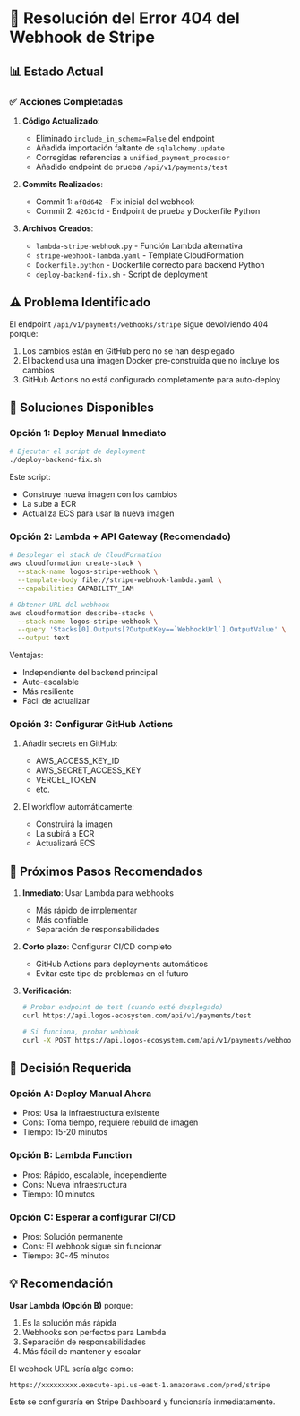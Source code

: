 # 🔧 Resolución del Error 404 del Webhook de Stripe

## 📊 Estado Actual

### ✅ Acciones Completadas

1. **Código Actualizado**:
   - Eliminado `include_in_schema=False` del endpoint
   - Añadida importación faltante de `sqlalchemy.update`
   - Corregidas referencias a `unified_payment_processor`
   - Añadido endpoint de prueba `/api/v1/payments/test`

2. **Commits Realizados**:
   - Commit 1: `af8d642` - Fix inicial del webhook
   - Commit 2: `4263cfd` - Endpoint de prueba y Dockerfile Python

3. **Archivos Creados**:
   - `lambda-stripe-webhook.py` - Función Lambda alternativa
   - `stripe-webhook-lambda.yaml` - Template CloudFormation
   - `Dockerfile.python` - Dockerfile correcto para backend Python
   - `deploy-backend-fix.sh` - Script de deployment

## ⚠️ Problema Identificado

El endpoint `/api/v1/payments/webhooks/stripe` sigue devolviendo 404 porque:

1. Los cambios están en GitHub pero no se han desplegado
2. El backend usa una imagen Docker pre-construida que no incluye los cambios
3. GitHub Actions no está configurado completamente para auto-deploy

## 🚀 Soluciones Disponibles

### Opción 1: Deploy Manual Inmediato
```bash
# Ejecutar el script de deployment
./deploy-backend-fix.sh
```
Este script:
- Construye nueva imagen con los cambios
- La sube a ECR
- Actualiza ECS para usar la nueva imagen

### Opción 2: Lambda + API Gateway (Recomendado)
```bash
# Desplegar el stack de CloudFormation
aws cloudformation create-stack \
  --stack-name logos-stripe-webhook \
  --template-body file://stripe-webhook-lambda.yaml \
  --capabilities CAPABILITY_IAM

# Obtener URL del webhook
aws cloudformation describe-stacks \
  --stack-name logos-stripe-webhook \
  --query 'Stacks[0].Outputs[?OutputKey==`WebhookUrl`].OutputValue' \
  --output text
```

Ventajas:
- Independiente del backend principal
- Auto-escalable
- Más resiliente
- Fácil de actualizar

### Opción 3: Configurar GitHub Actions
1. Añadir secrets en GitHub:
   - AWS_ACCESS_KEY_ID
   - AWS_SECRET_ACCESS_KEY
   - VERCEL_TOKEN
   - etc.

2. El workflow automáticamente:
   - Construirá la imagen
   - La subirá a ECR
   - Actualizará ECS

## 📝 Próximos Pasos Recomendados

1. **Inmediato**: Usar Lambda para webhooks
   - Más rápido de implementar
   - Más confiable
   - Separación de responsabilidades

2. **Corto plazo**: Configurar CI/CD completo
   - GitHub Actions para deployments automáticos
   - Evitar este tipo de problemas en el futuro

3. **Verificación**:
   ```bash
   # Probar endpoint de test (cuando esté desplegado)
   curl https://api.logos-ecosystem.com/api/v1/payments/test
   
   # Si funciona, probar webhook
   curl -X POST https://api.logos-ecosystem.com/api/v1/payments/webhooks/stripe
   ```

## 🎯 Decisión Requerida

### Opción A: Deploy Manual Ahora
- Pros: Usa la infraestructura existente
- Cons: Toma tiempo, requiere rebuild de imagen
- Tiempo: 15-20 minutos

### Opción B: Lambda Function
- Pros: Rápido, escalable, independiente
- Cons: Nueva infraestructura
- Tiempo: 10 minutos

### Opción C: Esperar a configurar CI/CD
- Pros: Solución permanente
- Cons: El webhook sigue sin funcionar
- Tiempo: 30-45 minutos

## 💡 Recomendación

**Usar Lambda (Opción B)** porque:
1. Es la solución más rápida
2. Webhooks son perfectos para Lambda
3. Separación de responsabilidades
4. Más fácil de mantener y escalar

El webhook URL sería algo como:
```
https://xxxxxxxxx.execute-api.us-east-1.amazonaws.com/prod/stripe
```

Este se configuraría en Stripe Dashboard y funcionaría inmediatamente.
